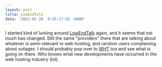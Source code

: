 ```yaml
--- 
layout: post 
title: LowEndTalk 
date: '2022-02-20  9:25:17.92 -0400' 
--- 
```

I started kind of lurking around [LowEndTalk](https://lowendtalk.com) again, and it seems that not much has changed. Still the 
same "providers" there that are talking about whatever is semi-relevant to web hosting, and random users complaining about 
outages. I should probably pop over to [WHT](https://webhostingtalk.com) too and see what is going on there. Who knows what new 
developments have occurred in the web hosting industry (lol). 
